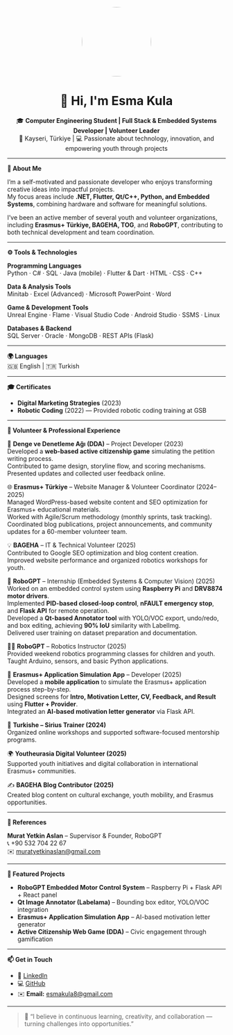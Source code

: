 <p align="center">
  <img src="https://avatars.githubusercontent.com/esma778787" width="160" style="border-radius:50%;" />
</p>

<h1 align="center">👋 Hi, I'm Esma Kula</h1>

<p align="center">
🎓 <b>Computer Engineering Student | Full Stack & Embedded Systems Developer | Volunteer Leader</b><br>
📍 Kayseri, Türkiye | 💻 Passionate about technology, innovation, and empowering youth through projects
</p>

---

**🧠 About Me**  

I’m a self-motivated and passionate developer who enjoys transforming creative ideas into impactful projects.  
My focus areas include **.NET, Flutter, Qt/C++, Python, and Embedded Systems**, combining hardware and software for meaningful solutions.  

I’ve been an active member of several youth and volunteer organizations, including **Erasmus+ Türkiye, BAGEHA, TOG**, and **RoboGPT**, contributing to both technical development and team coordination.

---

**⚙️ Tools & Technologies**

**Programming Languages**  
Python · C# · SQL · Java (mobile) · Flutter & Dart · HTML · CSS · C++

**Data & Analysis Tools**  
Minitab · Excel (Advanced) · Microsoft PowerPoint · Word  

**Game & Development Tools**  
Unreal Engine · Flame · Visual Studio Code · Android Studio · SSMS · Linux  

**Databases & Backend**  
SQL Server · Oracle · MongoDB · REST APIs (Flask)  

---

**🌍 Languages**  
🇬🇧 English | 🇹🇷 Turkish  

---

**🎓 Certificates**  
- **Digital Marketing Strategies** (2023)  
- **Robotic Coding** (2022) — Provided robotic coding training at GSB  

---

**💼 Volunteer & Professional Experience**

🧩 **Denge ve Denetleme Ağı (DDA)** – Project Developer (2023)  
Developed a **web-based active citizenship game** simulating the petition writing process.  
Contributed to game design, storyline flow, and scoring mechanisms. Presented updates and collected user feedback online.  

🌐 **Erasmus+ Türkiye** – Website Manager & Volunteer Coordinator (2024–2025)  
Managed WordPress-based website content and SEO optimization for Erasmus+ educational materials.  
Worked with Agile/Scrum methodology (monthly sprints, task tracking).  
Coordinated blog publications, project announcements, and community updates for a 60-member volunteer team.  

💡 **BAGEHA** – IT & Technical Volunteer (2025)  
Contributed to Google SEO optimization and blog content creation.  
Improved website performance and organized robotics workshops for youth.  

🤖 **RoboGPT** – Internship (Embedded Systems & Computer Vision) (2025)  
Worked on an embedded control system using **Raspberry Pi** and **DRV8874 motor drivers**.  
Implemented **PID-based closed-loop control**, **nFAULT emergency stop**, and **Flask API** for remote operation.  
Developed a **Qt-based Annotator tool** with YOLO/VOC export, undo/redo, and box editing, achieving **90% IoU** similarity with LabelImg.  
Delivered user training on dataset preparation and documentation.  

🧑‍🏫 **RoboGPT** – Robotics Instructor (2025)  
Provided weekend robotics programming classes for children and youth.  
Taught Arduino, sensors, and basic Python applications.  

📱 **Erasmus+ Application Simulation App** – Developer (2025)  
Developed a **mobile application** to simulate the Erasmus+ application process step-by-step.  
Designed screens for **Intro, Motivation Letter, CV, Feedback, and Result** using **Flutter + Provider**.  
Integrated an **AI-based motivation letter generator** via Flask API.  

💬 **Turkishe – Sirius Trainer (2024)**  
Organized online workshops and supported software-focused mentorship programs.  

🌍 **Youtheurasia Digital Volunteer (2025)**  
Supported youth initiatives and digital collaboration in international Erasmus+ communities.  

✍️ **BAGEHA Blog Contributor (2025)**  
Created blog content on cultural exchange, youth mobility, and Erasmus opportunities.  

---

**📜 References**  

**Murat Yetkin Aslan** – Supervisor & Founder, RoboGPT  
📞 +90 532 704 22 67  
✉️ muratyetkinaslan@gmail.com  

---

**🧩 Featured Projects**

- **RoboGPT Embedded Motor Control System** – Raspberry Pi + Flask API + React panel  
- **Qt Image Annotator (Labelama)** – Bounding box editor, YOLO/VOC integration  
- **Erasmus+ Application Simulation App** – AI-based motivation letter generator  
- **Active Citizenship Web Game (DDA)** – Civic engagement through gamification  

---

**📫 Get in Touch**

- 💼 [LinkedIn](https://linkedin.com/in/esma-kula)  
- 💻 [GitHub](https://github.com/esma778787)  
- ✉️ **Email:** esmakula8@gmail.com  

---

> 🌱 “I believe in continuous learning, creativity, and collaboration — turning challenges into opportunities.”
